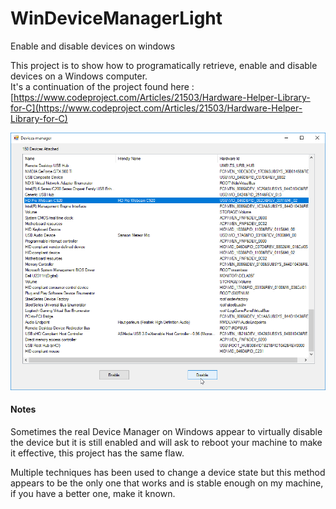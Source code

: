 # WinDeviceManagerLight
Enable and disable devices on windows

This project is to show how to programatically retrieve, enable and disable devices on a Windows computer.<br>
It's a continuation of the project found here : [https://www.codeproject.com/Articles/21503/Hardware-Helper-Library-for-C](https://www.codeproject.com/Articles/21503/Hardware-Helper-Library-for-C)

<img src="/docs/devicemanager_preview.png"/>

#### Notes
Sometimes the real Device Manager on Windows appear to virtually disable the device but it is still enabled and will ask to reboot your machine to make it effective, this project has the same flaw.

Multiple techniques has been used to change a device state but this method appears to be the only one that works and is stable enough on my machine, if you have a better one, make it known.
